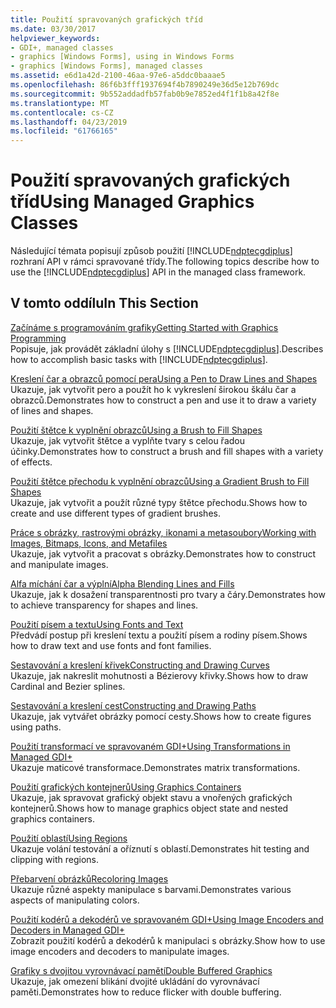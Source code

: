 ```yaml
---
title: Použití spravovaných grafických tříd
ms.date: 03/30/2017
helpviewer_keywords:
- GDI+, managed classes
- graphics [Windows Forms], using in Windows Forms
- graphics [Windows Forms], managed classes
ms.assetid: e6d1a42d-2100-46aa-97e6-a5ddc0baaae5
ms.openlocfilehash: 86f6b3fff1937694f4b7890249e36d5e12b769dc
ms.sourcegitcommit: 9b552addadfb57fab0b9e7852ed4f1f1b8a42f8e
ms.translationtype: MT
ms.contentlocale: cs-CZ
ms.lasthandoff: 04/23/2019
ms.locfileid: "61766165"
---
```

# <a name="using-managed-graphics-classes"></a><span data-ttu-id="36f35-102">Použití spravovaných grafických tříd</span><span class="sxs-lookup"><span data-stu-id="36f35-102">Using Managed Graphics Classes</span></span>
<span data-ttu-id="36f35-103">Následující témata popisují způsob použití [!INCLUDE[ndptecgdiplus](../../../../includes/ndptecgdiplus-md.md)] rozhraní API v rámci spravované třídy.</span><span class="sxs-lookup"><span data-stu-id="36f35-103">The following topics describe how to use the [!INCLUDE[ndptecgdiplus](../../../../includes/ndptecgdiplus-md.md)] API in the managed class framework.</span></span>  
  
## <a name="in-this-section"></a><span data-ttu-id="36f35-104">V tomto oddílu</span><span class="sxs-lookup"><span data-stu-id="36f35-104">In This Section</span></span>  
 [<span data-ttu-id="36f35-105">Začínáme s programováním grafiky</span><span class="sxs-lookup"><span data-stu-id="36f35-105">Getting Started with Graphics Programming</span></span>](getting-started-with-graphics-programming.md)  
 <span data-ttu-id="36f35-106">Popisuje, jak provádět základní úlohy s [!INCLUDE[ndptecgdiplus](../../../../includes/ndptecgdiplus-md.md)].</span><span class="sxs-lookup"><span data-stu-id="36f35-106">Describes how to accomplish basic tasks with [!INCLUDE[ndptecgdiplus](../../../../includes/ndptecgdiplus-md.md)].</span></span>  
  
 [<span data-ttu-id="36f35-107">Kreslení čar a obrazců pomocí pera</span><span class="sxs-lookup"><span data-stu-id="36f35-107">Using a Pen to Draw Lines and Shapes</span></span>](using-a-pen-to-draw-lines-and-shapes.md)  
 <span data-ttu-id="36f35-108">Ukazuje, jak vytvořit pero a použít ho k vykreslení širokou škálu čar a obrazců.</span><span class="sxs-lookup"><span data-stu-id="36f35-108">Demonstrates how to construct a pen and use it to draw a variety of lines and shapes.</span></span>  
  
 [<span data-ttu-id="36f35-109">Použití štětce k vyplnění obrazců</span><span class="sxs-lookup"><span data-stu-id="36f35-109">Using a Brush to Fill Shapes</span></span>](using-a-brush-to-fill-shapes.md)  
 <span data-ttu-id="36f35-110">Ukazuje, jak vytvořit štětce a vyplňte tvary s celou řadou účinky.</span><span class="sxs-lookup"><span data-stu-id="36f35-110">Demonstrates how to construct a brush and fill shapes with a variety of effects.</span></span>  
  
 [<span data-ttu-id="36f35-111">Použití štětce přechodu k vyplnění obrazců</span><span class="sxs-lookup"><span data-stu-id="36f35-111">Using a Gradient Brush to Fill Shapes</span></span>](using-a-gradient-brush-to-fill-shapes.md)  
 <span data-ttu-id="36f35-112">Ukazuje, jak vytvořit a použít různé typy štětce přechodu.</span><span class="sxs-lookup"><span data-stu-id="36f35-112">Shows how to create and use different types of gradient brushes.</span></span>  
  
 [<span data-ttu-id="36f35-113">Práce s obrázky, rastrovými obrázky, ikonami a metasoubory</span><span class="sxs-lookup"><span data-stu-id="36f35-113">Working with Images, Bitmaps, Icons, and Metafiles</span></span>](working-with-images-bitmaps-icons-and-metafiles.md)  
 <span data-ttu-id="36f35-114">Ukazuje, jak vytvořit a pracovat s obrázky.</span><span class="sxs-lookup"><span data-stu-id="36f35-114">Demonstrates how to construct and manipulate images.</span></span>  
  
 [<span data-ttu-id="36f35-115">Alfa míchání čar a výplní</span><span class="sxs-lookup"><span data-stu-id="36f35-115">Alpha Blending Lines and Fills</span></span>](alpha-blending-lines-and-fills.md)  
 <span data-ttu-id="36f35-116">Ukazuje, jak k dosažení transparentnosti pro tvary a čáry.</span><span class="sxs-lookup"><span data-stu-id="36f35-116">Demonstrates how to achieve transparency for shapes and lines.</span></span>  
  
 [<span data-ttu-id="36f35-117">Použití písem a textu</span><span class="sxs-lookup"><span data-stu-id="36f35-117">Using Fonts and Text</span></span>](using-fonts-and-text.md)  
 <span data-ttu-id="36f35-118">Předvádí postup při kreslení textu a použití písem a rodiny písem.</span><span class="sxs-lookup"><span data-stu-id="36f35-118">Shows how to draw text and use fonts and font families.</span></span>  
  
 [<span data-ttu-id="36f35-119">Sestavování a kreslení křivek</span><span class="sxs-lookup"><span data-stu-id="36f35-119">Constructing and Drawing Curves</span></span>](constructing-and-drawing-curves.md)  
 <span data-ttu-id="36f35-120">Ukazuje, jak nakreslit mohutnosti a Bézierovy křivky.</span><span class="sxs-lookup"><span data-stu-id="36f35-120">Shows how to draw Cardinal and Bezier splines.</span></span>  
  
 [<span data-ttu-id="36f35-121">Sestavování a kreslení cest</span><span class="sxs-lookup"><span data-stu-id="36f35-121">Constructing and Drawing Paths</span></span>](constructing-and-drawing-paths.md)  
 <span data-ttu-id="36f35-122">Ukazuje, jak vytvářet obrázky pomocí cesty.</span><span class="sxs-lookup"><span data-stu-id="36f35-122">Shows how to create figures using paths.</span></span>  
  
 [<span data-ttu-id="36f35-123">Použití transformací ve spravovaném GDI+</span><span class="sxs-lookup"><span data-stu-id="36f35-123">Using Transformations in Managed GDI+</span></span>](using-transformations-in-managed-gdi.md)  
 <span data-ttu-id="36f35-124">Ukazuje maticové transformace.</span><span class="sxs-lookup"><span data-stu-id="36f35-124">Demonstrates matrix transformations.</span></span>  
  
 [<span data-ttu-id="36f35-125">Použití grafických kontejnerů</span><span class="sxs-lookup"><span data-stu-id="36f35-125">Using Graphics Containers</span></span>](using-graphics-containers.md)  
 <span data-ttu-id="36f35-126">Ukazuje, jak spravovat grafický objekt stavu a vnořených grafických kontejnerů.</span><span class="sxs-lookup"><span data-stu-id="36f35-126">Shows how to manage graphics object state and nested graphics containers.</span></span>  
  
 [<span data-ttu-id="36f35-127">Použití oblastí</span><span class="sxs-lookup"><span data-stu-id="36f35-127">Using Regions</span></span>](using-regions.md)  
 <span data-ttu-id="36f35-128">Ukazuje volání testování a oříznutí s oblastí.</span><span class="sxs-lookup"><span data-stu-id="36f35-128">Demonstrates hit testing and clipping with regions.</span></span>  
  
 [<span data-ttu-id="36f35-129">Přebarvení obrázků</span><span class="sxs-lookup"><span data-stu-id="36f35-129">Recoloring Images</span></span>](recoloring-images.md)  
 <span data-ttu-id="36f35-130">Ukazuje různé aspekty manipulace s barvami.</span><span class="sxs-lookup"><span data-stu-id="36f35-130">Demonstrates various aspects of manipulating colors.</span></span>  
  
 [<span data-ttu-id="36f35-131">Použití kodérů a dekodérů ve spravovaném GDI+</span><span class="sxs-lookup"><span data-stu-id="36f35-131">Using Image Encoders and Decoders in Managed GDI+</span></span>](using-image-encoders-and-decoders-in-managed-gdi.md)  
 <span data-ttu-id="36f35-132">Zobrazit použití kodérů a dekodérů k manipulaci s obrázky.</span><span class="sxs-lookup"><span data-stu-id="36f35-132">Show how to use image encoders and decoders to manipulate images.</span></span>  
  
 [<span data-ttu-id="36f35-133">Grafiky s dvojitou vyrovnávací pamětí</span><span class="sxs-lookup"><span data-stu-id="36f35-133">Double Buffered Graphics</span></span>](double-buffered-graphics.md)  
 <span data-ttu-id="36f35-134">Ukazuje, jak omezení blikání dvojité ukládání do vyrovnávací paměti.</span><span class="sxs-lookup"><span data-stu-id="36f35-134">Demonstrates how to reduce flicker with double buffering.</span></span>
